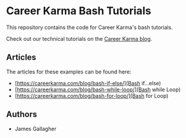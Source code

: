 # Career Karma Bash Tutorials

This repository contains the code for Career Karma's bash tutorials.

Check out our technical tutorials on the [Career Karma blog](careerkarma.com/blog/).

## Articles

The articles for these examples can be found here:

- [https://careerkarma.com/blog/bash-if-else/](Bash if...else)
- [https://careerkarma.com/blog/bash-while-loop/](Bash while Loop)
- [https://careerkarma.com/blog/bash-for-loop/](Bash for Loop)

## Authors

- James Gallagher
